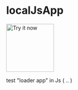 
# localJsApp 
<!-- <a style="width: 216px; heigh: 58px;" target="_blank" href="http://somelink"><img style="margin-left: 200px;" alt="Try it now" src="https://raw.github.com/GoogleChrome/chrome-app-samples/master/tryitnowbutton_small.png" title="Click here to install from the Chrome Web Store"></img></a> -->

<!-- R: oroginal image is 512 by 512 -->
<a target="_blank" href="http://somelink"><img height="100px" width="100px" style="width: 128px; height: 128px;" alt="Try it now" src="http://simpleicon.com/wp-content/uploads/cloud-download-2.png" title="Click here to install"></img></a>

test "loader app" in Js ( .. )
